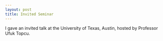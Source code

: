 ```yaml
---
layout: post
title: Invited Seminar 
---
```


I gave an invited talk at the University of Texas, Austin, hosted by Professor Ufuk Topcu. 
<!--more-->